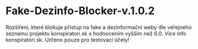 # Fake-Dezinfo-Blocker-v.1.0.2
Rozšíření, které blokuje přístup na fake a dezinformační weby dle veřejného seznamu projektu konspiratori.sk s hodnocením vyšším než 6.0. Více info konspiratori.sk. Určeno pouze pro testovací účely!
